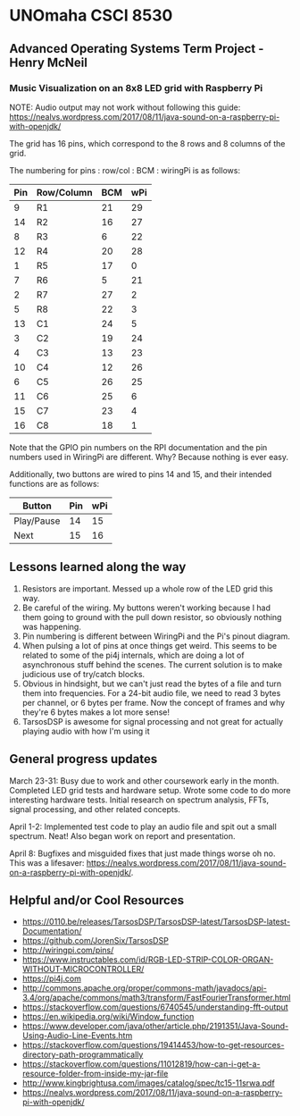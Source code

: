# UNOmaha CSCI 8530
## Advanced Operating Systems Term Project - Henry McNeil
### Music Visualization on an 8x8 LED grid with Raspberry Pi

NOTE: Audio output may not work without following this guide: https://nealvs.wordpress.com/2017/08/11/java-sound-on-a-raspberry-pi-with-openjdk/

The grid has 16 pins, which correspond to the 8 rows and 8 columns of the grid.

The numbering for pins : row/col : BCM : wiringPi is as follows:

| Pin | Row/Column | BCM | wPi |
|---|---|---|---|
| 9 | R1 | 21 | 29 |
| 14 | R2 | 16 | 27 |
| 8 | R3 | 6 | 22 |
| 12 | R4 | 20 | 28 |
| 1 | R5 | 17 | 0 |
| 7 | R6 | 5 | 21 |
| 2 | R7 | 27 | 2 |
| 5 | R8 | 22 | 3 |
| 13 | C1 | 24 | 5 |
| 3 | C2 | 19 | 24 |
| 4 | C3 | 13 | 23 |
| 10 | C4 | 12 | 26 |
| 6 | C5 | 26 | 25 |
| 11 | C6 | 25 | 6 |
| 15 | C7 | 23 | 4 |
| 16 | C8 | 18 | 1 |

Note that the GPIO pin numbers on the RPI documentation and the pin numbers used in WiringPi are different. Why? Because nothing is ever easy.

Additionally, two buttons are wired to pins 14 and 15, and their intended functions are as follows:

|Button|Pin|wPi|
|---|---|---|
|Play/Pause|14|15|
|Next|15|16|

## Lessons learned along the way
1. Resistors are important. Messed up a whole row of the LED grid this way.
2. Be careful of the wiring. My buttons weren't working because I had them going to ground with the pull down resistor, so obviously nothing was happening.
3. Pin numbering is different between WiringPi and the Pi's pinout diagram.
4. When pulsing a lot of pins at once things get weird. This seems to be related to some of the pi4j internals, which are doing a lot of asynchronous stuff behind the scenes. The current solution is to make judicious use of try/catch blocks.
5. Obvious in hindsight, but we can't just read the bytes of a file and turn them into frequencies. For a 24-bit audio file, we need to read 3 bytes per channel, or 6 bytes per frame. Now the concept of frames and why they're 6 bytes makes a lot more sense!
6. TarsosDSP is awesome for signal processing and not great for actually playing audio with how I'm using it

## General progress updates
March 23-31: Busy due to work and other coursework early in the month. Completed LED grid tests and hardware setup. Wrote some code to do more interesting hardware tests. Initial research on spectrum analysis, FFTs, signal processing, and other related concepts.

April 1-2: Implemented test code to play an audio file and spit out a small spectrum. Neat! Also began work on report and presentation.

April 8: Bugfixes and misguided fixes that just made things worse oh no. This was a lifesaver: https://nealvs.wordpress.com/2017/08/11/java-sound-on-a-raspberry-pi-with-openjdk/. 


## Helpful and/or Cool Resources
* https://0110.be/releases/TarsosDSP/TarsosDSP-latest/TarsosDSP-latest-Documentation/
* https://github.com/JorenSix/TarsosDSP
* http://wiringpi.com/pins/
* https://www.instructables.com/id/RGB-LED-STRIP-COLOR-ORGAN-WITHOUT-MICROCONTROLLER/
* https://pi4j.com
* http://commons.apache.org/proper/commons-math/javadocs/api-3.4/org/apache/commons/math3/transform/FastFourierTransformer.html
* https://stackoverflow.com/questions/6740545/understanding-fft-output
* https://en.wikipedia.org/wiki/Window_function
* https://www.developer.com/java/other/article.php/2191351/Java-Sound-Using-Audio-Line-Events.htm
* https://stackoverflow.com/questions/19414453/how-to-get-resources-directory-path-programmatically
* https://stackoverflow.com/questions/11012819/how-can-i-get-a-resource-folder-from-inside-my-jar-file
* http://www.kingbrightusa.com/images/catalog/spec/tc15-11srwa.pdf
* https://nealvs.wordpress.com/2017/08/11/java-sound-on-a-raspberry-pi-with-openjdk/

